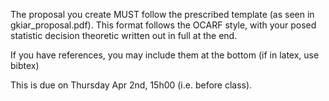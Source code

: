 The proposal you create MUST follow the prescribed template (as seen in gkiar_proposal.pdf). This format follows the OCARF style, with your posed statistic decision theoretic written out in full at the end.

If you have references, you may include them at the bottom (if in latex, use bibtex)

This is due on Thursday Apr 2nd, 15h00 (i.e. before class).

